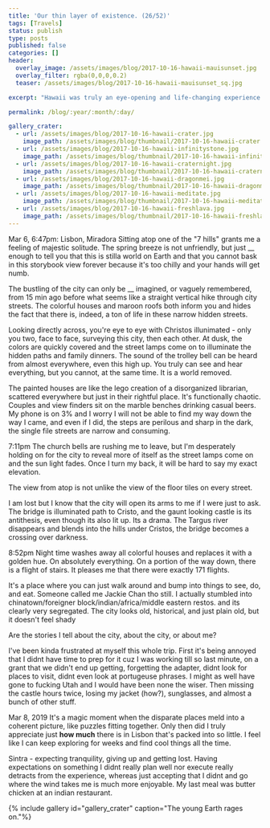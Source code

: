 ```yaml
---
title: 'Our thin layer of existence. (26/52)'
tags: [Travels]
status: publish
type: posts
published: false
categories: []
header:
  overlay_image: /assets/images/blog/2017-10-16-hawaii-mauisunset.jpg
  overlay_filter: rgba(0,0,0,0.2)
  teaser: /assets/images/blog/2017-10-16-hawaii-mauisunset_sq.jpg

excerpt: "Hawaii was truly an eye-opening and life-changing experience."

permalink: /blog/:year/:month/:day/

gallery_crater:
  - url: /assets/images/blog/2017-10-16-hawaii-crater.jpg
    image_path: /assets/images/blog/thumbnail/2017-10-16-hawaii-crater.jpg  
  - url: /assets/images/blog/2017-10-16-hawaii-infinitystone.jpg
    image_path: /assets/images/blog/thumbnail/2017-10-16-hawaii-infinitystone.jpg
  - url: /assets/images/blog/2017-10-16-hawaii-craternight.jpg
    image_path: /assets/images/blog/thumbnail/2017-10-16-hawaii-craternight.jpg
  - url: /assets/images/blog/2017-10-16-hawaii-dragonmei.jpg
    image_path: /assets/images/blog/thumbnail/2017-10-16-hawaii-dragonmei.jpg
  - url: /assets/images/blog/2017-10-16-hawaii-meditate.jpg
    image_path: /assets/images/blog/thumbnail/2017-10-16-hawaii-meditate.jpg
  - url: /assets/images/blog/2017-10-16-hawaii-freshlava.jpg
    image_path: /assets/images/blog/thumbnail/2017-10-16-hawaii-freshlava.jpg
---
```


Mar 6, 6:47pm: Lisbon, Miradora
Sitting atop one of the "7 hills" grants me a feeling of majestic solitude. The spring breeze is not unfriendly, but just __ enough to tell you that this is stilla world on Earth and that you cannot bask in this storybook view forever because it's too chilly and your hands will get numb.

The bustling of the city can only be __ imagined, or vaguely remembered, from 15 min ago before what seems like a straight vertical hike through city streets. The colorful houses and maroon roofs both inform you and hides the fact that there is, indeed, a ton of life in these narrow hidden streets.

Looking directly across, you're eye to eye with Christos illunimated - only you two, face to face, surveying this city, then each other. At dusk, the colors are quickly covered and the street lamps come on to illuminate the hidden paths and family dinners. The sound of the trolley bell can be heard from almost everywhere, even this high up. You truly can see and hear everything, but you cannot, at the same time. It is a world removed.

The painted houses are like the lego creation of a disorganized librarian, scattered everywhere but just in their rightful place. It's functionally chaotic. Couples and view finders sit on the marble benches drinking casual beers. My phone is on 3% and I worry I will not be able to find my way down the way I came, and even if I did, the steps are perilous and sharp in the dark, the single file streets are narrow and consuming.

7:11pm
The church bells are rushing me to leave, but I'm desperately holding on for the city to reveal more of itself as the street lamps come on and the sun light fades. Once I turn my back, it will be hard to say my exact elevation.

The view from atop is not unlike the view of the floor tiles on every street.

I am lost but I know that the city will open its arms to me if I were just to ask. The bridge is illuminated path to Cristo, and the gaunt looking castle is its antithesis, even though its also lit up. Its a drama. The Targus river disappears and blends into the hills under Cristos, the bridge becomes a crossing over darkness.

8:52pm
Night time washes away all colorful houses and replaces it with a golden hue. On absolutely everything. On a portion of the way down, there is a flight of stairs. It pleases me that there were exactly 171 flights.

It's a place where you can just walk around and bump into things to see, do, and eat. Someone called me Jackie Chan tho still. I actually stumbled into chinatown/foreigner block/indian/africa/middle eastern restos. and its clearly very segregated. The city looks old, historical, and just plain old, but it doesn't feel shady

Are the stories I tell about the city, about the city, or about me?

I've been kinda frustrated at myself this whole trip. First it's being annoyed that I didnt have time to prep for it cuz I was working till so last minute, on a grant that we didn't end up getting, forgetting the adapter, didnt look for places to visit, didnt even look at portugeuse phrases. I might as well have gone to fucking Utah and I would have been none the wiser. Then missing the castle hours twice, losing my jacket (how?), sunglasses, and almost a bunch of other stuff.

Mar 8, 2019
It's a magic moment when the disparate places meld into a coherent picture, like puzzles fitting together. Only then did I truly appreciate just **how much** there is in Lisbon that's packed into so little. I feel like I can keep exploring for weeks and find cool things all the time.

Sintra - expecting tranquility, giving up and getting lost. Having expectations on something I didnt really plan well nor execute really detracts from the experience, whereas just accepting that I didnt and go where the wind takes me is much more enjoyable. My last meal was butter chicken at an indian restaurant.

{% include gallery id="gallery_crater" caption="The young Earth rages on."%}
